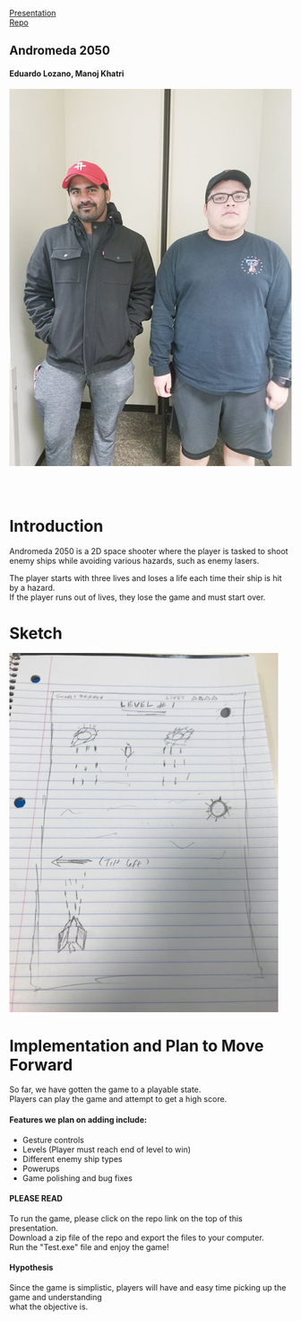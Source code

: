 [Presentation](https://elozano2.github.io/Andromeda-2050/)  
[Repo](https://github.com/elozano2/Andromeda-2050)

## Andromeda 2050
#### Eduardo Lozano, Manoj Khatri  

![GroupPic](p2.20.png.png)  

<br/><br/>  

Introduction
===

Andromeda 2050 is a 2D space shooter where the player is tasked to shoot  
enemy ships while avoiding various hazards, such as enemy lasers.  

The player starts with three lives and loses a life each time their ship is hit by a hazard.  
If the player runs out of lives, they lose the game and must start over.  

Sketch
===  
![Sketch](P2.sketch.20.png)  

Implementation and Plan to Move Forward
===  
So far, we have gotten the game to a playable state.  
Players can play the game and attempt to get a high score.  

#### Features we plan on adding include:  
* Gesture controls  
* Levels (Player must reach end of level to win)
* Different enemy ship types
* Powerups
* Game polishing and bug fixes  

#### PLEASE READ  
To run the game, please click on the repo link on the top of this presentation.  
Download a zip file of the repo and export the files to your computer.  
Run the "Test.exe" file and enjoy the game!

#### Hypothesis  
Since the game is simplistic, players will have and easy time picking up the game and understanding  
what the objective is.
